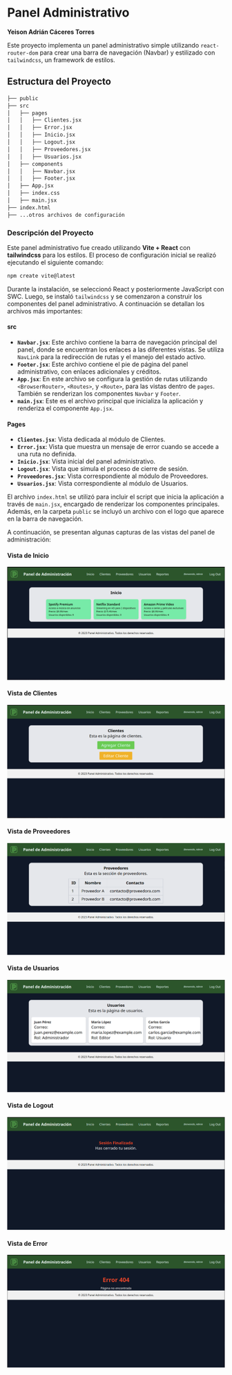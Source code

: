 
# Panel Administrativo

**Yeison Adrián Cáceres Torres**

Este proyecto implementa un panel administrativo simple utilizando `react-router-dom` para crear una barra de navegación (Navbar) y estilizado con `tailwindcss`, un framework de estilos.

## Estructura del Proyecto

```bash
├── public
├── src
│   ├── pages
│   │   ├── Clientes.jsx
│   │   ├── Error.jsx
│   │   ├── Inicio.jsx
│   │   ├── Logout.jsx
│   │   ├── Proveedores.jsx
│   │   ├── Usuarios.jsx
│   ├── components
│   │   ├── Navbar.jsx
│   │   ├── Footer.jsx
│   ├── App.jsx
│   ├── index.css
│   ├── main.jsx
├── index.html
├── ...otros archivos de configuración
```

### Descripción del Proyecto

Este panel administrativo fue creado utilizando **Vite + React** con **tailwindcss** para los estilos. El proceso de configuración inicial se realizó ejecutando el siguiente comando:

```bash
npm create vite@latest
```

Durante la instalación, se seleccionó React y posteriormente JavaScript con SWC. Luego, se instaló `tailwindcss` y se comenzaron a construir los componentes del panel administrativo. A continuación se detallan los archivos más importantes:

#### src
- **`Navbar.jsx`**: Este archivo contiene la barra de navegación principal del panel, donde se encuentran los enlaces a las diferentes vistas. Se utiliza `NavLink` para la redirección de rutas y el manejo del estado activo.
- **`Footer.jsx`**: Este archivo contiene el pie de página del panel administrativo, con enlaces adicionales y créditos.
- **`App.jsx`**: En este archivo se configura la gestión de rutas utilizando `<BrowserRouter>`, `<Routes>`, y `<Route>`, para las vistas dentro de `pages`. También se renderizan los componentes `Navbar` y `Footer`.
- **`main.jsx`**: Este es el archivo principal que inicializa la aplicación y renderiza el componente `App.jsx`.

#### Pages
- **`Clientes.jsx`**: Vista dedicada al módulo de Clientes.
- **`Error.jsx`**: Vista que muestra un mensaje de error cuando se accede a una ruta no definida.
- **`Inicio.jsx`**: Vista inicial del panel administrativo.
- **`Logout.jsx`**: Vista que simula el proceso de cierre de sesión.
- **`Proveedores.jsx`**: Vista correspondiente al módulo de Proveedores.
- **`Usuarios.jsx`**: Vista correspondiente al módulo de Usuarios.

El archivo `index.html` se utilizó para incluir el script que inicia la aplicación a través de `main.jsx`, encargado de renderizar los componentes principales. Además, en la carpeta `public` se incluyó un archivo con el logo que aparece en la barra de navegación.

A continuación, se presentan algunas capturas de las vistas del panel de administración:

#### **Vista de Inicio**
![inicio](https://github.com/AdrianCCRS/entornos-panel-administrativo/blob/main/src/assets/view_inicio.png?raw=true)

#### **Vista de Clientes**
![clientes](https://github.com/AdrianCCRS/entornos-panel-administrativo/blob/main/src/assets/view_clientes.png?raw=true)

#### **Vista de Proveedores**
![proveedores](https://github.com/AdrianCCRS/entornos-panel-administrativo/blob/main/src/assets/view_proveedores.png?raw=true)

#### **Vista de Usuarios**
![usuarios](https://github.com/AdrianCCRS/entornos-panel-administrativo/blob/main/src/assets/view_usuarios.png?raw=true)

#### **Vista de Logout**
![logout](https://github.com/AdrianCCRS/entornos-panel-administrativo/blob/main/src/assets/view_logout.png?raw=true)

#### **Vista de Error**
![error](https://github.com/AdrianCCRS/entornos-panel-administrativo/blob/main/src/assets/view_error.png?raw=true)

